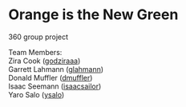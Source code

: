 # Orange is the New Green
360 group project

Team Members:  
Zira Cook ([godziraaa](https://github.com/godziraaa))  
Garrett Lahmann ([glahmann](https://github.com/glahmann))  
Donald Muffler ([dmuffler](https://github.com/dmuffler))  
Isaac Seemann ([isaacsailor](https://github.com/isaacsailor))  
Yaro Salo ([ysalo](https://github.com/ysalo))  
